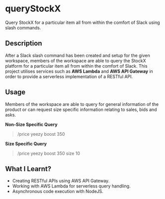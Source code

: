 # queryStockX
Query StockX for a particular item all from within the comfort of Slack using slash commands.

## Description
After a Slack slash command has been created and setup for the given workspace, members of the workspace are able to query the StockX platform for a particular item all from within the comfort of Slack. This project utilises services such as **AWS Lambda** and **AWS API Gateway** in order to provide a serverless implementation of a RESTful API.

## Usage
Members of the workspace are able to query for general information of the product or can request size specific information relating to sales, bids and asks.

**Non-Size Specific Query**
>/price yeezy boost 350

**Size Specific Query**
>/price yeezy boost 350 size 10

## What I Learnt?
- Creating RESTful APIs using AWS API Gateway.
- Working with AWS Lambda for serverless query handling.
- Asynchronous code execution with NodeJS.

